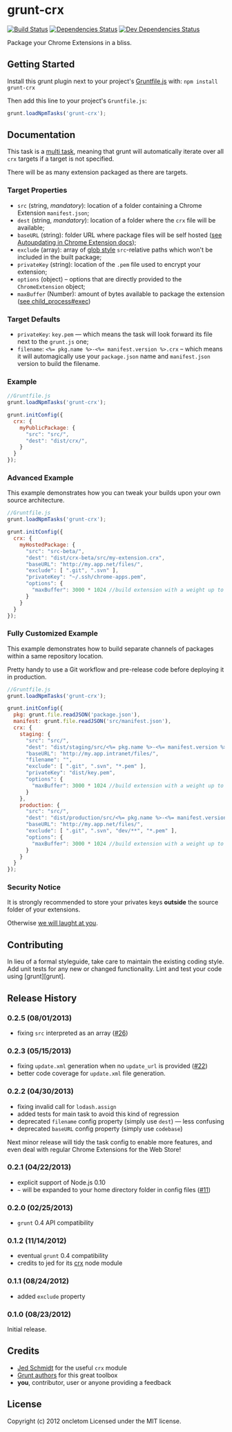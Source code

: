 # grunt-crx

[![Build Status](https://secure.travis-ci.org/oncletom/grunt-crx.png?branch=master)](http://travis-ci.org/oncletom/grunt-crx)
[![Dependencies Status](https://david-dm.org/oncletom/grunt-crx.png)](https://david-dm.org/oncletom/grunt-crx)
[![Dev Dependencies Status](https://david-dm.org/oncletom/grunt-crx/dev-status.png)](https://david-dm.org/oncletom/grunt-crx#info=devDependencies)

Package your Chrome Extensions in a bliss.

## Getting Started
Install this grunt plugin next to your project's [Gruntfile.js](https://github.com/gruntjs/grunt/wiki/Getting-started) with: `npm install grunt-crx`

Then add this line to your project's `Gruntfile.js`:

```javascript
grunt.loadNpmTasks('grunt-crx');
```

## Documentation

This task is a [multi task](https://github.com/gruntjs/grunt/wiki/Creating-tasks), meaning that grunt will automatically iterate over all `crx` targets if a target is not specified.

There will be as many extension packaged as there are targets.

### Target Properties

* `src` (string, _mandatory_): location of a folder containing a Chrome Extension `manifest.json`;
* `dest` (string, _mandatory_): location of a folder where the `crx` file will be available;
* `baseURL` (string): folder URL where package files will be self hosted ([see Autoupdating in Chrome Extension docs](http://developer.chrome.com/extensions/autoupdate.html));
* `exclude` (array): array of [glob style](http://gruntjs.com/api/grunt.file#globbing-patterns) `src`-relative paths which won't be included in the built package;
* `privateKey` (string): location of the `.pem` file used to encrypt your extension;
* `options` (object) – options that are directly provided to the `ChromeExtension` object;
 * `maxBuffer` (Number): amount of bytes available to package the extension ([see child_process#exec](http://nodejs.org/docs/latest/api/child_process.html#child_process_child_process_exec_command_options_callback))

### Target Defaults

* `privateKey`: `key.pem` — which means the task will look forward its file next to the `grunt.js` one;
* `filename`: `<%= pkg.name %>-<%= manifest.version %>.crx` – which means it will automagically use your `package.json` name and `manifest.json` version to build the filename.

### Example

```javascript
//Gruntfile.js
grunt.loadNpmTasks('grunt-crx');

grunt.initConfig({
  crx: {
    myPublicPackage: {
      "src": "src/",
      "dest": "dist/crx/",
    }
  }
});
```

### Advanced Example

This example demonstrates how you can tweak your builds upon your own
source architecture.

```javascript
//Gruntfile.js
grunt.loadNpmTasks('grunt-crx');

grunt.initConfig({
  crx: {
    myHostedPackage: {
      "src": "src-beta/",
      "dest": "dist/crx-beta/src/my-extension.crx",
      "baseURL": "http://my.app.net/files/",
      "exclude": [ ".git", ".svn" ],
      "privateKey": "~/.ssh/chrome-apps.pem",
      "options": {
        "maxBuffer": 3000 * 1024 //build extension with a weight up to 3MB
      }
    }
  }
});
```

### Fully Customized Example

This example demonstrates how to build separate channels of packages
within a same repository location.

Pretty handy to use a Git workflow and pre-release code before deploying it
in production.

```javascript
//Gruntfile.js
grunt.loadNpmTasks('grunt-crx');

grunt.initConfig({
  pkg: grunt.file.readJSON('package.json'),
  manifest: grunt.file.readJSON('src/manifest.json'),
  crx: {
    staging: {
      "src": "src/",
      "dest": "dist/staging/src/<%= pkg.name %>-<%= manifest.version %>-dev.crx",
      "baseURL": "http://my.app.intranet/files/",
      "filename": "",
      "exclude": [ ".git", ".svn", "*.pem" ],
      "privateKey": "dist/key.pem",
      "options": {
        "maxBuffer": 3000 * 1024 //build extension with a weight up to 3MB
      }
    },
    production: {
      "src": "src/",
      "dest": "dist/production/src/<%= pkg.name %>-<%= manifest.version %>-dev.crx",
      "baseURL": "http://my.app.net/files/",
      "exclude": [ ".git", ".svn", "dev/**", "*.pem" ],
      "options": {
        "maxBuffer": 3000 * 1024 //build extension with a weight up to 3MB
      }
    }
  }
});
```

### Security Notice

It is strongly recommended to store your privates keys **outside**
the source folder of your extensions.

Otherwise [we will laught at you](http://it.slashdot.org/story/12/05/24/1717219/yahoo-includes-private-key-in-source-file-for-axis-chrome-extension).


## Contributing
In lieu of a formal styleguide, take care to maintain the existing coding style. Add unit tests for any new or changed functionality. Lint and test your code using [grunt][grunt].

## Release History

### 0.2.5 (08/01/2013)

* fixing `src` interpreted as an array ([#26](https://github.com/oncletom/grunt-crx/pull/26))

### 0.2.3 (05/15/2013)

* fixing `update.xml` generation when no `update_url` is provided ([#22](https://github.com/oncletom/grunt-crx/pull/22))
* better code coverage for `update.xml` file generation.

### 0.2.2 (04/30/2013)

* fixing invalid call for `lodash.assign`
* added tests for main task to avoid this kind of regression
* deprecated `filename` config property (simply use `dest`) — less confusing
* deprecated `baseURL` config property (simply use `codebase`)

Next minor release will tidy the task config to enable more features, and even
deal with regular Chrome Extensions for the Web Store!

### 0.2.1 (04/22/2013)

* explicit support of Node.js 0.10
* `~` will be expanded to your home directory folder in config files ([#11](https://github.com/oncletom/grunt-crx/pull/11))

### 0.2.0 (02/25/2013)

* `grunt` 0.4 API compatibility

### 0.1.2 (11/14/2012)

* eventual `grunt` 0.4 compatibility
* credits to jed for its [crx](https://npmjs.org/package/crx) node module

### 0.1.1 (08/24/2012)

* added `exclude` property

### 0.1.0 (08/23/2012)

Initial release.

## Credits

* [Jed Schmidt](http://who.jed.is) for the useful `crx` module
* [Grunt authors](http://gruntjs.com) for this great toolbox
* **you**, contributor, user or anyone providing a feedback

## License
Copyright (c) 2012 oncletom
Licensed under the MIT license.

